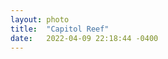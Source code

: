 ```yaml
---
layout: photo
title:  "Capitol Reef"
date:   2022-04-09 22:18:44 -0400
---
```


[jekyll-docs]: https://jekyllrb.com/docs/home
[jekyll-gh]:   https://github.com/jekyll/jekyll
[jekyll-talk]: https://talk.jekyllrb.com/

